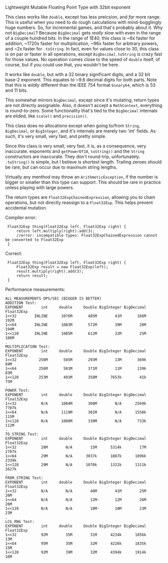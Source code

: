 Lightweight Mutable Floating Point Type with 32bit exponent

This class works like `double`, except has less preicsion, and _far_ more range.  This is useful when 
you need to do rough calculations with mind-bogglingly huge numbers. So, for incremental games, and
that's probably about it. Why not `BigDecimal`? Because `BigDecimal` gets _really_ slow with even in
the range of a couple hundred bits. In the range of 1E40, this class is ~6x faster for addition, 
~1720x faster for multiplication, ~96x faster for arbitrary powers, and ~2x faster for `.toString`. 
In fact, even for values close to 30, this class is on par or faster in all operations, except
`BigDecimal.toString` is crazy fast for those values. No operation comes close to the speed of `double`
itself, of course, but if you could use that, you wouldn't be here.

It works like `double`, but with a 32 binary significant digits, and a 32 bit base-2 exponent.
This equates to ~9.6 decimal digits for both parts.
Note that this is _wildly_ different than the IEEE 754 format `binary64`, which is 53 and 11
bits.

This somewhat mirrors `BigDecimal`, except since it's mutating, return types are not directly
assignable.
Also, it doesn't accept a `MathContext`, everything is round-to-zero. Some functionality that's
tied to the `BigDecimal` internals are elided, like `scale()` and `precision()`.

This class does no allocations except when going to/from `String`, `BigDecimal`, or `BigInteger`, and it's
internals are merely two 'int' fields. As such, it's very small, very fast, and pretty simple.

Since this class is very small, very fast, it is, as a consequence, very inaccurate. exponents and
`getPowerOf10`, `toString()` and the `String` constructors are inaccurate. 
They don't round-trip, unfortunately. `.toString()` is simple, but I believe is shortest length.
 Trailing zeroes should be rare, but can occur due to maximum string lengths.

Virtually any menthod may throw an `ArithmeticException`, if the number is bigger or smaller than
this type can support. This should be rare in practice unless playing with large powers.

The return types are `Float32ExpChainedExpression`, allowing you to chain operations, but not
directly reassign to a `Float32Exp`. This helps prevent accidental mutation.

Compiler error:

     Float32Exp thing(Float32Exp left, Float32Exp right) {
         return left.multiply(right).add(3);
         //error: incompatible types: Float32ExpChainedExpression cannot be converted to Float32Exp
     }

Correct:

     Float32Exp thing(Float32Exp left, Float32Exp right) {
         Float32Exp result = new Float32Exp(left);
         result.multiply(right).add(3);
         return result;
     }
     
 Performance measurements:

    ALL MEASUREMENTS OPS/SEC (BIGGER IS BETTER)
    ADDITION Test:
    EXPONENT        int     double     Double BigInteger BigDecimal Float32Exp
    1<<32        INLINE      1076M       485M        41M       166M       192M 
    1<<64        INLINE      1083M       572M        39M        28M       194M 
    1<<128       INLINE      1085M       612M        32M        25M       186M 
    .
    MULTIPLICATION Test:
    EXPONENT        int     double     Double BigInteger BigDecimal Float32Exp
    1<<32          256M       505M       293M        13M       369k        84M 
    1<<64          256M       501M       371M        11M       139k        83M 
    1<<128         253M       491M       358M      7653k        41k        75M 
    .
    POWER Test:
    EXPONENT        int     double     Double BigInteger BigDecimal Float32Exp
    1<<32           N/A      1084M       308M        N/A      2569k      7707k 
    1<<64           N/A      1119M       301M        N/A      1558k       115M 
    1<<128          N/A      1080M       330M        N/A       733k       112M 
    .
    TO_STRING Test:
    EXPONENT        int     double     Double BigInteger BigDecimal Float32Exp
    1<<32           28M        N/A        15M      5314k        17M      2707k 
    1<<64           29M        N/A      3037k      1887k      1896k      2339k 
    1<<128          29M        N/A      1070k      1322k      1311k      2627k 
    .
    FROM_STRING Test:
    EXPONENT        int     double     Double BigInteger BigDecimal Float32Exp
    1<<32           N/A        N/A        46M        41M        25M        26M 
    1<<64           N/A        N/A        12M-       12M        26M        26M 
    1<<128          N/A        N/A        10M-       10M        23M        23M 
    .
    LCG_RNG Test:
    EXPONENT        int     double     Double BigInteger BigDecimal Float32Exp
    1<<32           92M        35M        31M      4234k      1856k        13M 
    1<<64           95M        35M        32M      4226k      1835k        15M 
    1<<128          92M        39M        32M      4394k      1914k        16M 

